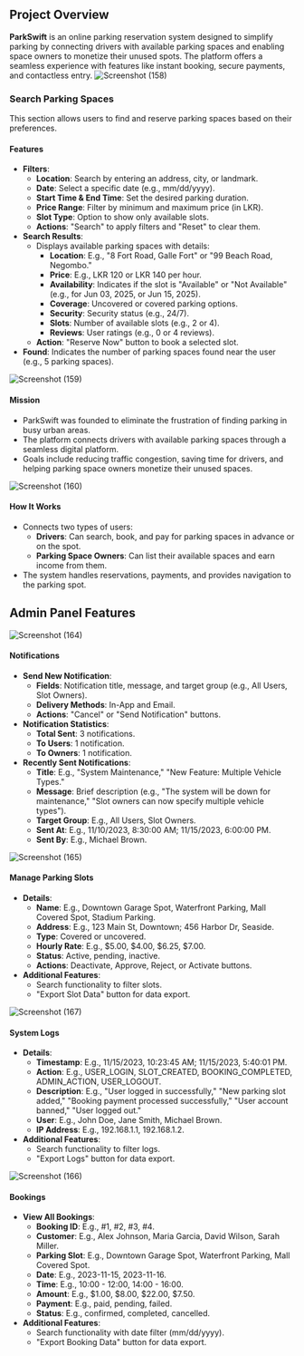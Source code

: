 ## Project Overview

**ParkSwift** is an online parking reservation system designed to simplify parking by connecting drivers with available parking spaces and enabling space owners to monetize their unused spots. The platform offers a seamless experience with features like instant booking, secure payments, and contactless entry.
![Screenshot (158)](https://github.com/user-attachments/assets/95f9d15c-90e6-4295-8703-c5d5445dc9e4)


### Search Parking Spaces
This section allows users to find and reserve parking spaces based on their preferences.

#### Features
- **Filters**:
  - **Location**: Search by entering an address, city, or landmark.
  - **Date**: Select a specific date (e.g., mm/dd/yyyy).
  - **Start Time & End Time**: Set the desired parking duration.
  - **Price Range**: Filter by minimum and maximum price (in LKR).
  - **Slot Type**: Option to show only available slots.
  - **Actions**: "Search" to apply filters and "Reset" to clear them.
- **Search Results**:
  - Displays available parking spaces with details:
    - **Location**: E.g., "8 Fort Road, Galle Fort" or "99 Beach Road, Negombo."
    - **Price**: E.g., LKR 120 or LKR 140 per hour.
    - **Availability**: Indicates if the slot is "Available" or "Not Available" (e.g., for Jun 03, 2025, or Jun 15, 2025).
    - **Coverage**: Uncovered or covered parking options.
    - **Security**: Security status (e.g., 24/7).
    - **Slots**: Number of available slots (e.g., 2 or 4).
    - **Reviews**: User ratings (e.g., 0 or 4 reviews).
  - **Action**: "Reserve Now" button to book a selected slot.
- **Found**: Indicates the number of parking spaces found near the user (e.g., 5 parking spaces).


![Screenshot (159)](https://github.com/user-attachments/assets/bde7055a-e36d-415f-a29d-d904e175cd4d)


#### Mission
- ParkSwift was founded to eliminate the frustration of finding parking in busy urban areas.
- The platform connects drivers with available parking spaces through a seamless digital platform.
- Goals include reducing traffic congestion, saving time for drivers, and helping parking space owners monetize their unused spaces.

  
![Screenshot (160)](https://github.com/user-attachments/assets/723019f4-19f4-41e4-957c-4d6b515d0c64)

#### How It Works
- Connects two types of users:
  - **Drivers**: Can search, book, and pay for parking spaces in advance or on the spot.
  - **Parking Space Owners**: Can list their available spaces and earn income from them.
- The system handles reservations, payments, and provides navigation to the parking spot.

## Admin Panel Features

![Screenshot (164)](https://github.com/user-attachments/assets/ebf87441-1dad-40ac-ab04-2374e62253da)

#### Notifications
- **Send New Notification**:
  - **Fields**: Notification title, message, and target group (e.g., All Users, Slot Owners).
  - **Delivery Methods**: In-App and Email.
  - **Actions**: "Cancel" or "Send Notification" buttons.
- **Notification Statistics**:
  - **Total Sent**: 3 notifications.
  - **To Users**: 1 notification.
  - **To Owners**: 1 notification.
- **Recently Sent Notifications**:
  - **Title**: E.g., "System Maintenance," "New Feature: Multiple Vehicle Types."
  - **Message**: Brief description (e.g., "The system will be down for maintenance," "Slot owners can now specify multiple vehicle types").
  - **Target Group**: E.g., All Users, Slot Owners.
  - **Sent At**: E.g., 11/10/2023, 8:30:00 AM; 11/15/2023, 6:00:00 PM.
  - **Sent By**: E.g., Michael Brown.
 
    
 ![Screenshot (165)](https://github.com/user-attachments/assets/374d89de-3e0c-4eff-b8fd-0133432dca8c)

#### Manage Parking Slots
- **Details**:
  - **Name**: E.g., Downtown Garage Spot, Waterfront Parking, Mall Covered Spot, Stadium Parking.
  - **Address**: E.g., 123 Main St, Downtown; 456 Harbor Dr, Seaside.
  - **Type**: Covered or uncovered.
  - **Hourly Rate**: E.g., $5.00, $4.00, $6.25, $7.00.
  - **Status**: Active, pending, inactive.
  - **Actions**: Deactivate, Approve, Reject, or Activate buttons.
- **Additional Features**:
  - Search functionality to filter slots.
  - "Export Slot Data" button for data export.

![Screenshot (167)](https://github.com/user-attachments/assets/034ca59a-6b10-44cb-b5b6-84ec99239f01)

#### System Logs
- **Details**:
  - **Timestamp**: E.g., 11/15/2023, 10:23:45 AM; 11/15/2023, 5:40:01 PM.
  - **Action**: E.g., USER_LOGIN, SLOT_CREATED, BOOKING_COMPLETED, ADMIN_ACTION, USER_LOGOUT.
  - **Description**: E.g., "User logged in successfully," "New parking slot added," "Booking payment processed successfully," "User account banned," "User logged out."
  - **User**: E.g., John Doe, Jane Smith, Michael Brown.
  - **IP Address**: E.g., 192.168.1.1, 192.168.1.2.
- **Additional Features**:
  - Search functionality to filter logs.
  - "Export Logs" button for data export.
 
 ![Screenshot (166)](https://github.com/user-attachments/assets/b2d5a3db-2cf6-4d02-b1af-b4cb3d3e342b)

  #### Bookings
- **View All Bookings**:
  - **Booking ID**: E.g., #1, #2, #3, #4.
  - **Customer**: E.g., Alex Johnson, Maria Garcia, David Wilson, Sarah Miller.
  - **Parking Slot**: E.g., Downtown Garage Spot, Waterfront Parking, Mall Covered Spot.
  - **Date**: E.g., 2023-11-15, 2023-11-16.
  - **Time**: E.g., 10:00 - 12:00, 14:00 - 16:00.
  - **Amount**: E.g., $1.00, $8.00, $22.00, $7.50.
  - **Payment**: E.g., paid, pending, failed.
  - **Status**: E.g., confirmed, completed, cancelled.
- **Additional Features**:
  - Search functionality with date filter (mm/dd/yyyy).
  - "Export Booking Data" button for data export.
 
  


